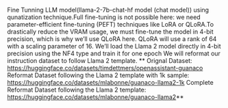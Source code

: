 Fine Tunning LLM model(llama-2-7b-chat-hf model (chat model)) using qunatization technique.Full fine-tuning is not possible here: we need parameter-efficient fine-tuning (PEFT) techniques like LoRA or QLoRA.To drastically reduce the VRAM usage, we must fine-tune the model in 4-bit precision, which is why we’ll use QLoRA here.
QLoRA will use a rank of 64 with a scaling parameter of 16. We’ll load the Llama 2 model directly in 4-bit precision using the NF4 type and train it for one epoch
We will reformat our instruction dataset to follow Llama 2 template.
**  Orignal Dataset: https://huggingface.co/datasets/timdettmers/openassistant-guanaco
  Reformat Dataset following the Llama 2 template with 1k sample: https://huggingface.co/datasets/mlabonne/guanaco-llama2-1k
  Complete Reformat Dataset following the Llama 2 template: https://huggingface.co/datasets/mlabonne/guanaco-llama2**
